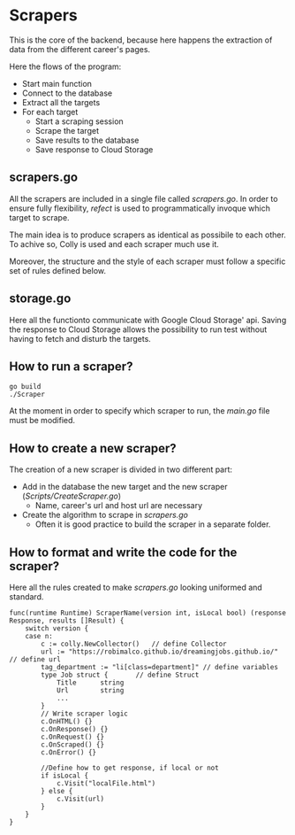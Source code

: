 # Scrapers

This is the core of the backend, because here happens the extraction of data from the different career's pages.

Here the flows of the program:

* Start main function
* Connect to the database
* Extract all the targets
* For each target
    * Start a scraping session
    * Scrape the target
    * Save results to the database
    * Save response to Cloud Storage

## scrapers.go
All the scrapers are included in a single file called *scrapers.go*.
In order to ensure fully flexibility, *refect* is used to programmatically invoque which target to scrape.

The main idea is to produce scrapers as identical as possibile to each other.
To achive so, Colly is used and each scraper much use it.

Moreover, the structure and the style of each scraper must follow a specific set of rules defined below.

## storage.go
Here all the functionto communicate with Google Cloud Storage' api.
Saving the response to Cloud Storage allows the possibility to run test without having to fetch and disturb the targets. 

## **How to run a scraper?**
	go build
    ./Scraper

At the moment in order to specify which scraper to run, the *main.go* file must be modified.

## **How to create a new scraper?**
The creation of a new scraper is divided in two different part:
* Add in the database the new target and the new scraper (*Scripts/CreateScraper.go*)
    * Name, career's url and host url are necessary
* Create the algorithm to scrape in *scrapers.go*
    * Often it is good practice to build the scraper in a separate folder.

## **How to format and write the code for the scraper?**
Here all the rules created to make *scrapers.go* looking uniformed and standard.
```golang
func(runtime Runtime) ScraperName(version int, isLocal bool) (response Response, results []Result) {
	switch version {
	case n:
        c := colly.NewCollector()   // define Collector
        url := "https://robimalco.github.io/dreamingjobs.github.io/" // define url
        tag_department := "li[class=department]" // define variables
        type Job struct {       // define Struct
            Title      string
            Url        string
            ...
        }
        // Write scraper logic
        c.OnHTML() {}
        c.OnResponse() {}
        c.OnRequest() {}
        c.OnScraped() {}
        c.OnError() {}

        //Define how to get response, if local or not
		if isLocal {
			c.Visit("localFile.html")
		} else {
			c.Visit(url)
		}
    }
}
```
